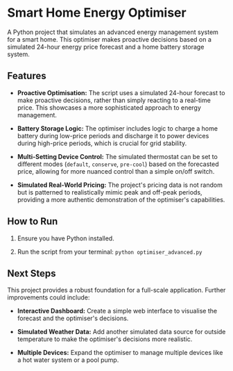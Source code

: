 # Smart Home Energy Optimiser

A Python project that simulates an advanced energy management system for a smart home. This optimiser makes proactive decisions based on a simulated 24-hour energy price forecast and a home battery storage system.

## Features

* **Proactive Optimisation:** The script uses a simulated 24-hour forecast to make proactive decisions, rather than simply reacting to a real-time price. This showcases a more sophisticated approach to energy management.

* **Battery Storage Logic:** The optimiser includes logic to charge a home battery during low-price periods and discharge it to power devices during high-price periods, which is crucial for grid stability.

* **Multi-Setting Device Control:** The simulated thermostat can be set to different modes (`default`, `conserve`, `pre-cool`) based on the forecasted price, allowing for more nuanced control than a simple on/off switch.

* **Simulated Real-World Pricing:** The project's pricing data is not random but is patterned to realistically mimic peak and off-peak periods, providing a more authentic demonstration of the optimiser's capabilities.

## How to Run

1. Ensure you have Python installed.

2. Run the script from your terminal: `python optimiser_advanced.py`

## Next Steps

This project provides a robust foundation for a full-scale application. Further improvements could include:

* **Interactive Dashboard:** Create a simple web interface to visualise the forecast and the optimiser's decisions.

* **Simulated Weather Data:** Add another simulated data source for outside temperature to make the optimiser's decisions more realistic.

* **Multiple Devices:** Expand the optimiser to manage multiple devices like a hot water system or a pool pump.